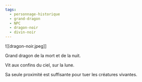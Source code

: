 ```yaml
---
tags:
  - personnage-historique
  - grand-dragon
  - NPC
  - dragon-noir
  - divin-noir
---
```


![[dragon-noir.jpeg]]


Grand dragon de la mort et de la nuit.

Vit aux confins du ciel, sur la lune.

Sa seule proximité est suffisante pour tuer les créatures vivantes.
